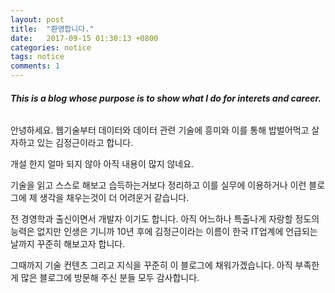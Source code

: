 ```yaml
---
layout: post
title:  "환영합니다."
date:   2017-09-15 01:30:13 +0800
categories: notice
tags: notice
comments: 1
---
```

###### **This is a blog whose purpose is to show what I do for interets and career.**


안녕하세요. 웹기술부터 데이터와 데이터 관련 기술에 흥미와 이를 통해 밥벌어먹고 살자하고 있는 김정근이라고 합니다. 

개설 한지 얼마 되지 않아 아직 내용이 많지 않네요. 

기술을 읽고 스스로 해보고 습득하는거보다 정리하고 이를 실무에 이용하거나 이런 블로그에 제 생각을 채우는것이 더 어려운거 같습니다.


전 경영학과 출신이면서 개발자 이기도 합니다. 아직 어느하나 특출나게 자랑할 정도의 능력은 없지만 인생은 기니까 10년 후에 김정근이라는 이름이 한국 IT업계에 언급되는 날까지 꾸준히 해보고자 합니다.

그때까지 기술 컨텐츠 그리고 지식을 꾸준히 이 블로그에 채워가겠습니다. 아직 부족한게 많은 블로그에 방문해 주신 분들 모두 감사합니다.

